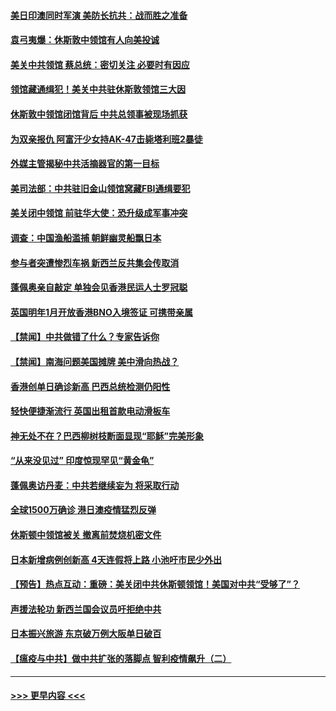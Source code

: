 #### [美日印澳同时军演 美防长抗共：战而胜之准备](../pages/prog202/a102900404.md?t=07231602) 
#### [袁弓夷爆：休斯敦中领馆有人向美投诚](../pages/prog202/a102900361.md?t=07231602) 
#### [美关中共领馆 蔡总统：密切关注 必要时有因应](../pages/prog202/a102900350.md?t=07231602) 
#### [领馆藏通缉犯！美关中共驻休斯敦领馆三大因](../pages/prog202/a102900344.md?t=07231602) 
#### [休斯敦中领馆闭馆背后 中共总领事被现场抓获](../pages/prog202/a102900307.md?t=07231602) 
#### [为双亲报仇 阿富汗少女持AK-47击毙塔利班2暴徒](../pages/prog202/a102900284.md?t=07231602) 
#### [外媒主管揭秘中共活摘器官的第一目标](../pages/prog202/a102900264.md?t=07231602) 
#### [美司法部：中共驻旧金山领馆窝藏FBI通缉要犯](../pages/prog202/a102900225.md?t=07231602) 
#### [美关闭中领馆 前驻华大使：恐升级成军事冲突](../pages/prog202/a102900169.md?t=07231602) 
#### [调查：中国渔船滥捕 朝鲜幽灵船飘日本](../pages/prog202/a102900131.md?t=07231602) 
#### [参与者突遭惨烈车祸 新西兰反共集会传取消](../pages/prog202/a102899858.md?t=07231602) 
#### [蓬佩奥亲自敲定 单独会见香港民运人士罗冠聪](../pages/prog202/a102899884.md?t=07231602) 
#### [英国明年1月开放香港BNO入境签证 可携带亲属](../pages/prog202/a102899936.md?t=07231602) 
#### [【禁闻】中共做错了什么？专家告诉你](../pages/prog202/a102900076.md?t=07231602) 
#### [【禁闻】南海问题美国摊牌 美中滑向热战？](../pages/prog202/a102899994.md?t=07231602) 
#### [香港创单日确诊新高 巴西总统检测仍阳性](../pages/prog202/a102899971.md?t=07231602) 
#### [轻快便捷渐流行 英国出租首款电动滑板车](../pages/prog202/a102899969.md?t=07231602) 
#### [神无处不在？巴西柳树枝断面显现“耶稣”完美形象](../pages/prog202/a102899604.md?t=07231602) 
#### [“从来没见过” 印度惊现罕见“黄金龟”](../pages/prog202/a102899610.md?t=07231602) 
#### [蓬佩奥访丹麦：中共若继续妄为 将采取行动](../pages/prog202/a102899769.md?t=07231602) 
#### [全球1500万确诊 港日澳疫情猛烈反弹](../pages/prog202/a102899748.md?t=07231602) 
#### [休斯顿中领馆被关 撤离前焚烧机密文件](../pages/prog202/a102899753.md?t=07231602) 
#### [日本新增病例创新高 4天连假将上路 小池吁市民少外出](../pages/prog202/a102899709.md?t=07231602) 
#### [【预告】热点互动：重磅：美关闭中共休斯顿领馆！美国对中共“受够了”？](../pages/prog202/a102899718.md?t=07231602) 
#### [声援法轮功 新西兰国会议员吁拒绝中共](../pages/prog202/a102899705.md?t=07231602) 
#### [日本振兴旅游 东京破万例大阪单日破百](../pages/prog202/a102899686.md?t=07231602) 
#### [【瘟疫与中共】做中共扩张的落脚点 智利疫情飙升（二）](../pages/prog202/a102899680.md?t=07231602) 

----
#### [ >>> 更早内容 <<< ](../indexes/prog202-earlier.md)

